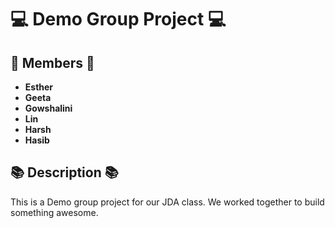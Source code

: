 # 💻 Demo Group Project 💻

## 👥 Members 👥

-  **Esther** 
-  **Geeta** 
-  **Gowshalini** 
-  **Lin** 
-  **Harsh** 
-  **Hasib** 


## 📚 Description 📚

This is a Demo group project for our JDA class. We worked together to build something awesome. 

